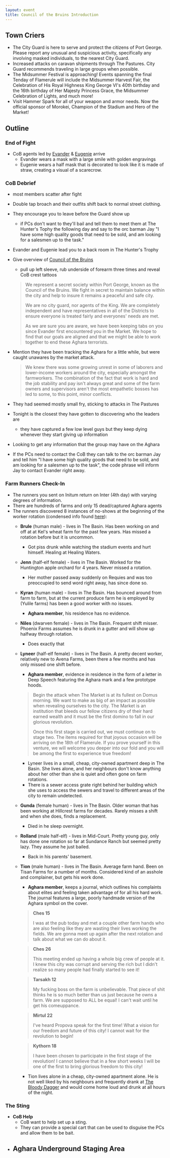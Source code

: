 ```yaml
---
layout: event
title: Council of the Bruins Introduction
---
```

## Town Criers
- The City Guard is here to serve and protect the citizens of Port George. Please report any unusual and suspicious activity, specifically any involving masked individuals, to the nearest City Guard.
- Increased attacks on caravan shipments through The Pastures. City Guard recommends traveling in large groups when possible.
- The Midsummer Festival is approaching! Events spanning the final Tenday of Flamerule will include the Midsummer Harvest Fair, the Celebration of His Royal Highness King George VI's 40th birthday and the 16th birthday of Her Majesty Princess Grace, the Midsummer Celebration of Lights, and much more!
- Visit Hammer Spark for all of your weapon and armor needs. Now the official sponsor of Morokei, Champion of the Stadium and Hero of the Market!


## Outline
### End of Fight
- CoB agents led by [Evander]({{site.baseurl}}/npcs/evander-montgomery/) & [Eugenie]({{site.baseurl}}/npcs/eugenie-huntington/) arrive
  - Evander wears a mask with a large smile with golden engravings
  - Eugenie wears a half mask that is decorated to look like it is made of straw, creating a visual of a scarecrow.

### CoB Debrief
- most members scatter after fight
- Double tap broach and their outfits shift back to normal street clothing.
- They encourage you to leave before the Guard show up
  - if PCs don't want to they'll bail and tell them to meet them at The Hunter's Tophy the following day and say to the orc barman Jay "I have some high quality goods that need to be sold, and am looking for a salesmen up to the task."
- Evander and Eugenie lead you to a back room in The Hunter's Trophy
- Give overview of [Council of the Bruins]({{site.baseurl}}/factions/council-of-the-bruins/)
  - pull up left sleeve, rub underside of forearm three times and reveal CoB crest tattoos
  > We represent a secret society within Port George, known as the Council of the Bruins. We fight in secret to maintain balance within the city and help to insure it remains a peaceful and safe city.
  >
  > We are no city guard, nor agents of the King. We are completely independent and have representatives in all of the Districts to ensure everyone is treated fairly and everyones' needs are met.
  >
  > As we are sure you are aware, we have been keeping tabs on you since Evander first encountered you in the Market. We hope to find that our goals are aligned and that we might be able to work together to end these Aghara terrorists.

- Mention they have been tracking the Aghara for a little while, but were caught unawares by the market attack.
  > We knew there was some growing unrest in some of laborers and lower-income workers around the city, especially amongst the farmworkers. The combination of the fact that work is hard and the job stability and pay isn't always great and some of the farm owners and supervisors aren't the most empathetic bosses has led to some, to this point, minor conflicts.

- They had seemed mostly small fry, sticking to attacks in The Pastures
- Tonight is the closest they have gotten to discovering who the leaders are
  - they have captured a few low level guys but they keep dying whenever they start giving up information
- Looking to get any information that the group may have on the Aghara
- If the PCs need to contact the CoB they can talk to the orc barman Jay and tell him "I have some high quality goods that need to be sold, and am looking for a salesmen up to the task", the code phrase will inform Jay to contact Evander right away.

### Farm Runners Check-In
- The runners you sent on Initum return on Inter (4th day) with varying degrees of information.
- There are hundreds of farms and only 15 dead/captured Aghara agents
- The runners discovered 8 instances of no-shows at the beginning of the worker rotation (condensed info found [here](../runner-info.txt)):
  - **Brule** (human male) - lives in The Basin. Has been working on and off at at Kel's wheat farm for the past few years. Has missed a rotation before but it is uncommon.
    - Got piss drunk while watching the stadium events and hurt himself. Healing at Healing Waters.
  - **Jenn** (half-elf female) - lives in The Basin. Worked for the Huntington apple orchard for 4 years. Never missed a rotation.
    - Her mother passed away suddenly on Requies and was too preoccupied to send word right away, has since done so.
  - **Kyran** (human male) - lives in The Basin. Has bounced around from farm to farm, but at the current produce farm he is employed by (Yulile farms) has been a good worker with no issues.
    - **Aghara member**, his residence has no evidence.
  - **Niles** (dwarven female) - lives in The Basin. Frequent shift misser. Phoenix Farms assumes he is drunk in a gutter and will show up halfway through rotation.
    - Does exactly that
  - **Lyneer** (half-elf female) - lives in The Basin. A pretty decent worker, relatively new to Avena Farms, been there a few months and has only missed one shift before.
    - **Aghara member**, evidence in residence in the form of a letter in Deep Speech featuring the Aghara mark and a few prototype hoods.
    > Begin the attack when The Market is at its fullest on Domus morning. We want to make as big of an impact as possible when revealing ourselves to the city. The Market is an institution that bleeds our fellow citizens dry of their hard earned wealth and it must be the first domino to fall in our glorious revolution.
    >
    > Once this first stage is carried out, we must continue on to stage two. The items required for that joyous occasion will be arriving on the 18th of Flamerule. If you prove yourself in this venture, we will welcome you deeper into our fold and you will be among the first to experience true freedom!

    - Lyneer lives in a small, cheap, city-owned apartment deep in The Basin. She lives alone, and her neighbours don't know anything about her other than she is quiet and often gone on farm rotations.
    - There is a sewer access grate right behind her building which she uses to access the sewers and travel to different areas of the city to remain undetected.
  - **Gunda** (female human) - lives in The Basin. Older woman that has been working at Hillcrest farms for decades. Rarely misses a shift and when she does, finds a replacement.
    - Died in he sleep overnight.
  - **Rolland** (male half-elf) - lives in Mid-Court. Pretty young guy, only has done one rotation so far at Sundance Ranch but seemed pretty lazy. They assume he just bailed.
    - Back in his parents' basement.
  - **Tion** (male human) - lives in The Basin. Average farm hand. Been on Tisan Farms for a number of months. Considered kind of an asshole and complainer, but gets his work done.
    - **Aghara member**, keeps a journal, which outlines his complaints about elites and feeling taken advantage of for all his hard work. The journal features a large, poorly handmade version of the Aghara symbol on the cover.
    > **Ches 15**
    >
    > I was at the pub today and met a couple other farm hands who are also feeling like they are wasting their lives working the fields. We are gonna meet up again after the next rotation and talk about what we can do about it.

      > **Ches 26**
      >
      > This meeting ended up having a whole big crew of people at it. I knew this city was corrupt and serving the rich but I didn't realize so many people had finally started to see it!

      > **Tarsakh 12**
      >
      > My fucking boss on the farm is unbelievable. That piece of shit thinks he is so much better than us just because he owns a farm. We are supposed to ALL be equal! I can't wait until he get his comeuppance.

      > **Mirtul 22**
      >
      > I've heard Propova speak for the first time! What a vision for our freedom and future of this city! I cannot wait for the revolution to begin!

      > **Kythorn 18**
      >
      > I have been chosen to participate in the first stage of the revolution! I cannot believe that in a few short weeks I will be one of the first to bring glorious freedom to this city!

    - Tion lives alone in a cheap, city-owned apartment alone. He is not well liked by his neighbours and frequently drank at [The Bloody Dagger]({{site.baseurl}}/stores/the-bloody-dagger/) and would come home loud and drunk at all hours of the night.

### The Sting
- **CoB Help**
  - CoB want to help set up a sting.
  - They can provide a special cart that can be used to disguise the PCs and allow them to be bait.
- **Aghara Underground Staging Area**
  -

